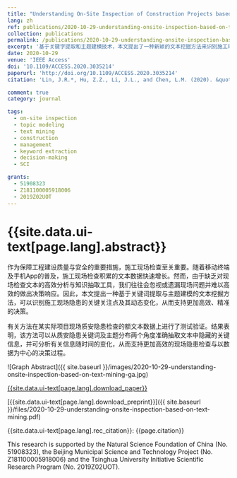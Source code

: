 ```yaml
---
title: "Understanding On-Site Inspection of Construction Projects based on Keyword Extraction and Topic Modeling"
lang: zh
ref: publications/2020-10-29-understanding-onsite-inspection-based-on-text-mining
collection: publications
permalink: /publications/2020-10-29-understanding-onsite-inspection-based-on-text-mining
excerpt: '基于关键字提取和主题建模技术，本文提出了一种新颖的文本挖掘方法来识别施工现场质量安全问题的关注点及其动态变化过程。使用该方法，决策者可以提取现场问题类别、数量等特征及其随时间的变化规律，从而支持更加有效的现场检查和以数据为中心的决策过程。'
date: 2020-10-29
venue: 'IEEE Access'
doi: '10.1109/ACCESS.2020.3035214'
paperurl: 'http://doi.org/10.1109/ACCESS.2020.3035214'
citation: 'Lin, J.R.*, Hu, Z.Z., Li, J.L., and Chen, L.M. (2020). &quot;Understanding On-Site Inspection of Construction Projects based on Keyword Extraction and Topic Modeling&quot; <i>IEEE Access</i>. 8: 198503-198517. doi: 10.1109/ACCESS.2020.3035214'

comment: true
category: journal

tags: 
  - on-site inspection
  - topic modeling
  - text mining
  - construction
  - management
  - keyword extraction
  - decision-making
  - SCI

grants:
  - 51908323
  - Z181100005918006
  - 2019Z02UOT
---
```



{{site.data.ui-text[page.lang].abstract}}
====
作为保障工程建设质量与安全的重要措施，施工现场检查至关重要。随着移动终端及手机App的普及，施工现场检查积累的文本数据快速增长。然而，由于缺乏对现场检查文本的高效分析与知识抽取工具，我们往往会忽视或遗漏现场问题并难以高效的做出决策响应。因此，本文提出一种基于关键词提取与主题建模的文本挖掘方法，可以识别施工现场隐患的关键关注点及其动态变化，从而支持更加高效、精准的决策。

有关方法在某实际项目现场质安隐患检查的额文本数据上进行了测试验证。结果表明，该方法可以从质安隐患关键词及主题分布两个角度准确抽取文本中隐藏的关键信息，并可分析有关信息随时间的变化，从而支持更加高效的现场隐患检查与以数据为中心的决策过程。

![Graph Abstract]({{ site.baseurl }}/images/2020-10-29-understanding-onsite-inspection-based-on-text-mining-ga.jpg)

[{{site.data.ui-text[page.lang].download_paper}}]({{page.paperurl}})

[{{site.data.ui-text[page.lang].download_preprint}}]({{ site.baseurl }}/files/2020-10-29-understanding-onsite-inspection-based-on-text-mining.pdf)

{{site.data.ui-text[page.lang].rec_citation}}: {{page.citation}}

This  research  is  supported  by  the  Natural  Science  Foundation  of  China  (No.  51908323),  the  Beijing  Municipal  Science  and  Technology  Project  (No. Z181100005918006) and the Tsinghua University Initiative Scientific Research Program (No. 2019Z02UOT). 
